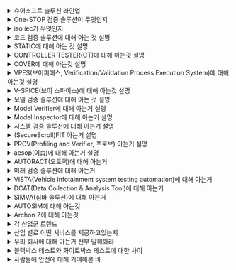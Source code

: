 <details markdown = "1">
<summary>슈어소프트 솔루션 라인업</summary>
크게 EndToEnd V&V 솔루션과 DX 솔루션으로 나뉨<br>
EndToEnd V&V 솔루션에는 코드 검증 솔루션, 모델 검증 솔루션, 시스템 검증 솔루션이 있다.<br>
DX 솔루션에는 미래 기술 검증 솔루션이 있음.<br>
</details>

<details markdown = "1">
<summary>One-STOP 검증 솔루션이 무엇인지</summary>
소프트웨어 설계부터 완성품까지 모든 단계의 검증을 제공하는 서비스입니다.<br>
</details>

<details markdown = "1">
<summary>iso iec가 무엇인지</summary>
iso는 서비스의 품질과 안정성을 향상시키고, 특히 국가와 기업간의 교류를 촉진하는데 도움이 되는 국제 표준.<br>
iec는 전기 관련 기술에 대한 국제 표준<br>
</details>

<details markdown = "1">
<summary>코드 검증 솔루션에 대해 아는 것 설명</summary>
슈어 소프트의 핵심 솔루션으로, 정적 분석과 동적 분석을 통해 SW를 전방위로 검증할 수 있게 하는 솔루션입니다.<br>
STATIC, CONTROLLER TESTER, COVER, VPES, V-SPICE 등이 있다.<br>
자동차, 국방, 우주항공, 원자력, 조선 해양, 철도, 의료,로봇 등 거의 전분야에서 사용됨.<br>
<br>
적용 분야 : 자동차의 차량 제어기 단위/통합 테스트, 국방/우주 항공 분야의 무기 체계 신뢰성 시험 수행.<br>
원자력의 경우 원자력 발전소 제어기 CT 수행, 철도의 경우 철도 차량 제어기 및 신호 제어 시스템 검증<br>
<br>
CT(Compliance Testing)은 제어 시슽엠이 엄격한 안전 및 성능 기준을 부합하는지 확인하는 테스트<br>
</details>

<details markdown = "1">
<summary>STATIC에 대해 아는 것 설명</summary>
STATIC은 정적 분석 시간을 단축시키고 결함 관련 수정을 용이하게 해주는 자동화 도구입니다.<br>
도메인 별 코딩 규칙 검사와 사이버 보안에 대한 코딩 규칙 검사를 제공하고, 결함 진행 상황 추적을 통한 관리를 제공하는 것이 주요 기능입니다.<br> 
<br>
꼬리질문1 - 정적 분석과 동적 분석의 차이에 대해 아는가?<br>
정적 분석(검증)은 모델을 실행하지 않고 분석하고 과정입니다. 코드의 복잡도, 표준 준수 여부나 타입 체크 등을 검사합니다(구조적 결함 찾음)<br>
동적 검증은 모델을 실제로 실행하여 검사하는 과정입니다. 테스트 케이스를 실행하여 예상된 결과를 실제 결과가 비교하고, 런타임 오류나 성능 등 실행 중에 발견할 수 있는 문제들을 검사합니다.<br>
<br>
꼬리질문2 - 정적 분석이 왜 중요하냐<br>
완성되지 않은 코드에 대해서도 분석이 가능하기 때문에 동적 테스트보다 이른 시점, 그리고 적은 비용으로 버그를 찾아낼 수 있기 때문입니다.<br>
예를들어 개발 단계에서는 비교적 짧은 동적 테스트를 통해 결과를 신속하게 확인해야 하는 경우가 많기에, 이 과정에서 memory leak과 같은 문제는 감지하기 어렵습니다.<br>
(메모리 누수는 시스템이 실행되는 동안 점진적으로 메모리 소비하면서 발생하고, 짧은 테스트 실행으로는 발견하기 어려움)
하지만 정적 분석을 진행한다면, 코드를 실행하지 않고도 이러한 문제를 초기에 발견함으로서 추후 고 비용이 들수 있는 버그 수정 과정을 예방할 수 있습니다.<br>
<br>
메모리 누수란 프로그램이 메모리를 할당한 후, 필요하지 않게 되었을 때 그 메모리를 올바르게 해제 하지 않아 메모리 공간이 점점 줄어드는 현상.<br>
<br>
꼬리질문3- 동적 분석은 왜 중요하냐<br>
실제 실행을 진행하기에, 정적 분석만으로는 감지할 수 없는 런타임 문제나 예외 상황을 발견할 수 있음.<br>
<br>
</details>

<details markdown = "1">
<summary>CONTROLLER TESTER(CT)에 대해 아는것 설명</summary>
표준(아마 국제 표준임)에서 요구하는 모든 종류의 코드 커버리지 측정이 가능한 단위/통합 테스트 자동화 도구입니다.<br>
테스트 케이스 자동 생성 및 커스터마이징이 가능하고, 구문(줄), 조건(조건문), 결정(조건으로 인해 나온 결과값) 관련 커버리지 뿐만 아니라, MC/DC 또한 측정이 가능합니다.<br>
(회귀 테스트를 위한 테스트 재사용 기능도 제공)<br>
<br>
꼬리질문1 - md/dc(Modified Condition/Decision Coverage")가 무엇인가??<br>
조건 커버리지와 분기(결정이랑 같음) 커버리지를 보완해서 만든 커버리지로, 각 개별 조건식이 다른 개별 조건식에 영향을 받지 않고 전체 조건식에 독립적으로 영향을 주도록 함.<br>
<br>
꼬리질문2 - 코드 커버리지가 무엇인가??<br>
테스트가 소스 코드의 얼마나 많은 부분을 실행했는지 나타내는 지표입니다.<br>
<br>
꼬리질문3 - 회귀 테스트가 무엇인가??<br>
변경된 부분이 기존 기능에 영향을 미치는지 확인하는 테스트입니다.<br>
<br>
꼬리질문 4 - 단위 테스트랑 통합 테스트가 무엇인가?<br>
단위 테스트는 소프트웨어의 가장 작은 단위인 모듈을(하나의 기능, 주로 메서드) 기반으로 테스트하는 것입니다.(주로 화이트 박스, 주로 모킹 사용)<br>
반면 통합 테스트는 여러 모듈이 서로 상호작용하여 정상적으로 동작하는지 확인하는 테스트입니다.<br>
</details>

<details markdown = "1">
<summary>COVER에 대해 아는것 설명</summary>
enterprise, embedded 환경을 모두 지원하는 데이터 기반 테스트 커버리지 측정 도구입니다.<br>
테스트 수행 시 자동으로 커버리지를 측정하여 WEB에서 확인 가능하고, 다양한 개발 환경에 대한 커버리지 측정이 가능합니다.<br>
또한 소스 코드 탐침 최적화 특허를 사용하여 Embedded 장치에 적용이 용이하다는 장점을 가집니다.<br>
<br>
enterprise : 주로 기업에서 사용되는 소프트웨어 지칭<br>
embedded : 특정 기능을 수행하기 위해 하드웨어 내에 내장된 소프트웨어<br>
<br>
소스코드 탐침은 테스트 커버리지 측정이나 프로그램 실행 흐름을 관찰하기 위해 소프트웨어 소스 코드에 추가적인 코드를 삽입하는것을 말합니다.<br>
이러한 탐침을 진행할 시 메모리나 처리 능력이 제한된 임베디드 상황에서는 부담이 될 수 있습니다. 따라서 탐침 최적화를 통해 성능에 미치는 영향을 최소화하여 임베디드 장치에 적용이 용이합니다.<br> 
</details>

<details markdown = "1">
<summary>VPES(브이피에스, Verification/Validation Process Execution System)에 대해 아는것 설명</summary>
SW 신뢰성 시험 프로세스의 전 단계에 대한 시험 결과 모니터링 및 산출물 자동 생성을 지원하는 도구입니다.(한화 에어로 스페이스에서 방산망 관련해서 적용사례)<br>
<br>
참고 -> 전단계(요구사항 명세, 아키텍처 설계, 단위 설계, 구현, 정적검증, 단위 테스트, 통합 테스트, 시스템 테스트) -> 정보처리기사의 V모델 같은 느낌인듯<br>
<br>
Verifciation(검증)은 개발자의 입장에서 개발한 소프트웨어가 명세에 맞게 만들어 졌는지 확인하는 것(정적 테스트 같음), Validation(검사)은 사용자의 입장에서 개발한 소프트웨어가 고객의 요구사항에 맞게 구현되었는지 확인하는 것이다.(동적)<br>
</details>

<details markdown = "1">
<summary>V-SPICE(브이 스파이스)에 대해 아는것 설명</summary>
복잡한 ALM 도구 없이도 A-SPICE 인증을 위한 필수 기능(프로세스 및 문서 관리, 추적성 관리, 리뷰 관리, 일정 관리)을 제공하는 도구입니다.<br>
(32개 프로세스중 VDA scope에 해당하는 16개의 프로세스를 제공함)<br>
추적성 관리를 통해 주요 산출물 간 양방향 trace 커버리지를 제공하고, wbs를 기반으로 리소스 및 일정관리가 가능하다는 것이 주요 기능입니다.<br>
<br>
꼬리질문 1 - A-SPICE(32개)가 무엇이냐?<br>
자동차 소프트웨어 개발에 특화된 국제 표준으로 알고 있습니다.현대자동차는 22년 부터 적용 중<br>
-> 독일 자동차 산업협회에서 16개의 필수 프로세스인 VDA Scope를 선정하여 표준으로 사용됨.<br>
인증 받기 위해 프로세스 및 산출물 관리, 추적성 관리(제일 중요)등이 필요함<br>
<br>
꼬리질문 2 - ALM 무엇이냐?<br>
Application LifeCycle Management의 약자로, 소포트웨어 개발 전 과정을 관리하기 위한 도구를 뜻합니다.<br>
<br>
꼬리질문 3 - wbs(work breakdown structure)가 무엇이냐?<br>
프로젝트를 구성하는 작업을 체계적으로 분해하는데 사용하는 도구<br>
</details>

<details markdown = "1">
<summary>모델 검증 솔루션에 대해 아는 것 설명</summary>
모델 규칙 검사 자동화를 통해 작업 비용을 감소하고, 생산성을 증대시키는 솔루션입니다. 모델 기반의 정적/동적 검증을 통해 품질 지표를 확보하고, SW의 품질 향상을 가능하게 하는 솔루션입니다.<br>
Model Verifier(동적 검증), Model Inspector(정적 검증 프로세스)가 있습니다.<br>
<br>
(참고 : 소프트웨어를 모델링하고 설계하는 맨 앞단에도 검증이 필요하고, 개발하는 과정에서 코드에 대한 검증도 필요, 하드웨어가 탑재된 시스템 레벨에서의 검증 또한 필요)<br>
(여기 해당 되는건 다 MBD 검증 도구)<br>
<br>
차량 제어 시스템 검증, 모델과 소스 코드 간의 Back to Back(일치성 검증)<br>
<br>
꼬리질문 1 - MBD(Model Based Design : 모델 기반 설계)가 뭐냐?(matlab이 이에 해당)<br>
MBD는 모델을 기반으로 소프트웨어를 개발하는 방식을 뜻합니다.기존과 다르게 그림을 그리는 것과 같은 방식으로 개발이 이어짐(자동차, 전기전자, 항공 등에서 사용)<br>
MBD의 경우 개발 과정 초기에 설계한 시스템을 시뮬레이션하고 설계를 검증할 수 있다는 특징을 지니고, 시스템 개발의 모든 단계에서 시험과 검증을 연속적으로 수행하여 중복 구현 비용을 절감할 수 있다는 장점을 가집니다.<br>
<br>
꼬리질문 2 - 모델 검증 필요성<br>
오류를 개발 과정 후반에서 발견할 수록 수정 비용 증가<br>
모델 검증은 코드 레벨에서 검증 비용 줄일 수 있다.<br>
</details>

<details markdown = "1">
<summary>Model Verifier에 대해 아는거 설명</summary>
모델 verifier는 모델 동적 검증 프로세스를 지원하는 도구입니다. 엑셀 형태의 테스트 케이스 편집기를 제공하고, 커버리지 측정및 시각화를 제공합니다.<br>
모델 동적 검증이란 사용자가 제공하는 입력 값을 통해 모델 시뮬레이션에 대한 출력값과 기대 값을 비교하는 것입니다.<br>
</details>

<details markdown = "1">
<summary>Model Inspector에 대해 아는거 설명</summary>
모델 인스펙터는 모델 정적 검증을 지원하는 도구입니다. 표준 모델링 규칙뿐 아니라, 위배 탐색 및 자동 수정을 지원하는 것이 특징입니다.<br>
<br>
모델 정적 검증이란 모델링 규칙 준수 여부, 품질 지표 측정을 의미합니다<br>
</details>

<details markdown = "1">
<summary>시스템 검증 솔루션에 대해 아는거 설명</summary>
다양한 환경에 대해서 기능에 대한 통합적인 시스템 사양 검증을 진행하고, 테스트 수행을 통해 오류를 검증하고 테스트케이스를 작성 및 수정하여 시스템 전반에 걸친 안정성과 품질을 확보하는 솔루션.<br>
(자동차,국방, 우주항공, 원자력 등 다양한 분야에 대해 적용 가능)<br>
FIT, PROV, AESOP, AUTORACT<br>
국방및 항공 분야에서 무기체계의 신뢰성을 검증<br>
차량 제어기 HILS(Hardware in the loop simulation) 시험 운영, 원자력 발전소 제어기 테스트, 
</details>

<details markdown = "1">
<summary>(SecureScroll)FIT 아는거 설명</summary>
인위적인 결함을 발생시켜 제어시스템 정상 동작 여부를 검사하는 결함주입시험 자동화 도구입니다.<br><br>
(최근 항공 우주 SW를 위한 ~~, 지상에서 잘 동작해도 우주 환경에서는 잘 동작하지 않을수 있다. 결함 발생 시 고장 상태로 전이되지 않고 안전 기능이 동작하는지 확인해야함)<br>
(근데 비트 플립과정은 테스트 하기 힘듬(비트플립이란 0이 1로 1이 0으로 잘못 변경되는거), 방사선에 더 많이 노출되어 반도체 장치에 비트 플립이 발생할 수 있음)<br>
런타임 결합 주입이나, 컴파일 타임 결함 주입이 있다. -> 이 둘은 합친 하이브리드 방식을 가능하게 하여 컴파일 타임 결함의 기능을 가능하게 하면서 반복적인 재컴파일 과정 제거<br>
<br>
결함 주입은 인위적인 결함을 주입시킨 후 오류 복구 메커니즘이 정상적으로 동작하는지를 검증하는 시험입니다.<br>
</details>

<details markdown = "1">
<summary>PROV(Profiling and Verifier, 프로브) 아는거 설명</summary>
소프트웨어 안정성을 측정하기 위해 실시간 자원 사용량(CPU, Memory, OS 스케쥴링 등) 및 타이밍 측정뿐 아니라 제약 조건 설정 및 제약 조건 위반 시 스냅샷 그래프를 제공하는 솔루션입니다.<br>
(실시간 시스템에서 중요 : 정해진 시간 안에 정확하게 실행되어야 하기에)<br>
<br>
OS 스케줄링 : 운영체제가 cpu 시간을 프로세스나 스레드에 어떻게 할당할지에 대한 규칙 말함.(라운드 로빈, 우선순위 큐 등)<br>
타이밍 : 특정 작업이 완료데는 데 까지 걸리는 시간으로, 정해진 시간 제약 내에 작업을 정확히 수행하는지 나타냄.<br>
</details>

<details markdown = "1">
<summary>aesop(이솝)에 대해 아는거 설명</summary>
이솝은 ROM 데이터 핸들링을 자동화하여 검증 비용을 절감하고, 데이터 변경점 검사와 차량 사양 검증을 통해 다양한 에러 가능성을 제거하는 도구입니다.<br>
<br>
ROM 데이터는 읽기 전용 장치(Read only Memory)에 기록되는 차량의 데이터를 의미하며 별도의 데이터 관리 과정 필요.<br>
최근 차량 SW 산업의 발전으로 데이터 저장량이 늘어나고, 처리 과정에서 에러 발생이 많아지면서 산업 사고에 대한 위험성 역시 증가<br>
<br>
차량 제어기 : 자동차의 엔진과 관련된 다양한 기능을 컴퓨터화된 제어를 통해 관리(ex: 연료 분사, 점화 타이밍, 배기 가스 제어)<br>
</details>

<details markdown = "1">
<summary>AUTORACT(오토랙)에 대해 아는거</summary>
AUTORACT은 실차 환경에서 네트워크 DB를 기반으로 사용자가 선택한 테스트 방법에 대해 제어기 네트워크 사양 테스트 케이스를 자동으로 생성하고 평가하는 도구입니다.<br>
<br>
(자동차 내부의 전자 장치인 ECU(Electronic Control Unit 상태를 알기 위해선 진단 통신이 필요)<br>
대표적으로 UDS(Unified Diagnostic Services), OBD(On board diagnostics)가 있다.<br>
<br>
UDS는 ISO 표준에 정의되어 있어서 모든 자동차는 OEM이 이 표준을 준수함.<br>
</details>

<details markdown = "1">
<summary>미래 검증 솔루션에 대해 아는거</summary>
가상화, 시뮬레이션, 사이버 보안 등 발전된 기술을 통해 SW의 품질 및 안정성을 확보하고 향상시키는 솔루션입니다.<br>
VISTA, DCAT, SIMVA, AUTOSIM, ARCHON Z가 있다.<br>
<br>
자율주행차 시뮬레이션 테스팅, AVN 시스템 시험 자동화, 제어기 가상화를 통한 검증 자동화, 보안 취약점 점검, 데이터 분석 기반 ADAS(발전된 운전자 보조 시스템, ex : 긴급 제동, 차선 유지, 주차 보조 등, 크루즈 컨트롤(전방과 거리 유지)) 검증<br>  
</details>

<details markdown = "1">
<summary>VISTA(Vehicle infotainment system testing automation)에 대해 아는거</summary>
AVN(Audio,Video, Navigation)단말과 차량 외부 커넥티비티 자동화(블루투스, 안드로이드, 카플레이 등) 테스트를 제공하는 도구입니다.<br>
</details>

<details markdown = "1">
<summary>DCAT(Data Collection & Analysis Tool)에 대해 아는거</summary>
자율 주행차의 다양한 센서나 시스템에서 나오는 데이터를 종합적으로 분석하고 시각화하여, 자율 주행 기능이 안전하고 정확히 작동하는지 검증할 수 있게 도와주는 도구입니다.<br>
최근 chatgpt가 입력된 내용을 기반으로 dcat에서 바로 적용 가능한 스크립트를 생성해주는 기능 추가<br>
</details>

<details markdown = "1">
<summary>SIMVA(심바 솔루션)에 대해 아는거</summary>
자동차 제어 소프트웨어 표준 규약인 AUTOSAR 아키텍처를 바탕으로 ECU를 가상화하고, 시뮬레이션 테스트를 통해 SW 생산성과 검증 효율을 개선하는 도구입니다.<br>
<br>
자동차 제어 SW가 동작하는 환경에서 HW 의존성을 제거하기 위해 ECU(Electronic control unit : 자동차에 탑재된 컴퓨터 시스템) 가상화 단게 필요.<br>
SDV(Software defined vehicle)가 무엇인지 : 소프트웨어를 통해 기능들이 활성화된 차량을 뜻함<br>
<br>
MIL, SIL, HIL 시뮬레이션과 실차 수준 월드 모델이 포함된 시뮬레이션 환경 요구<br>
SDV 경우 테스팅과 통합에서 비용이 많이 감소됨, sdv의 다양한 기능은 공격지점을 확장하게 됨<br> 
최근 자동차 산업은 자율주행, 전동화, 커넥티비티, 사이버 보안 등 많은 분야에서 기술 혁신이 이루어짐 -> 소프트웨어에 크게 의존<br>
의존으로 인해 -> 자동차 생산 비용중 sw 비용과 자동차 소프트웨어 복잡도가 증가, 개발 비용 절감 생산성 향상을 위한 대비 필요<br>
<br>
mil(model in the loop) : 물리적인 프로토타입이나 하드웨어 없이 시뮬레이션 환경내에서 모델을 테스트<br>
sils(software in the loop simulation) : 소프트웨어를 pc상에서 실행하고 차량 모델에서 검증을 진행<br>
<br>
HILS(Hardware in the Loop Simulation) : 복잡한 실시간 시스템의 개발 및 시험에 사용되는 기술<br>
실차 환경에서 시험하기엔 한계가 있어 많은 자동차 업체에서는 HILS 검증 수행 -> 하지만 하드웨어 의존적이기에 한계가 있음 -> 이를 위해 가상 제어기와 가상화 검증 환경의 필요성이 대두<br>
</details>

<details markdown = "1">
<summary>AUTOSIM에 대해 아는것</summary>
가상 시뮬레이션 기술을 통해 디지털 트윈 환경을 구성하고, 실제 차량이나 도로 주행 없이 클릭 한번으로 개발한 로직에 대한 검증을 수행하는 자동화 도구입니다.<br>
<br>
디지털 트윈 -> 컴퓨터에 현실 속 사물의 쌍둥이를 만들고, 현실에서 발생할 수 있는 상황을 컴퓨터로 시뮬레이션하여 결과를 미리 예측하는 기술<br>
</details>

<details markdown = "1">
<summary>Archon Z에 대해 아는것</summary>
퍼징 검증을 통해 결함을 검출하고, 검출된 내용을 보완해 주는 사이버 보안 품질 도구<br>
<br>
퍼징 검증 , 예상치 못한 데이터인 퍼즈를 시스템에 입력하여 시스템이 적절하게 처리하지 못하는 경우를 찾아내는 기술<br>
</details>

<details markdown = "1">
<summary>각 산업군 트렌드</summary>
1. 자동차<br>
글로벌 자동차 시장에서 가장 주목할만한 트렌드는 SDV(Software Defined Vehicle)라고 생각합니다.<br>
SDV는 소프트웨어로 하드웨어를 제어하고 관리하는 자동차를 의미합니다.<br>
과거엔 기계공학 중심의 하드웨어가 주를 이뤘던 반면, 현재는 기술 발전과 더불어 소프트웨어 중심으로 변화하고 있고 이에 대한 테스팅의 중요성이 부각되고 있습니다.<br>
<br>
SDV는 크게 OTA(Over the air)업데이트와 통합 ECU, 차량용 소프트웨어 및 클라우드로 구성되는 전자 아키텍처와 모빌리티 및 커넥티비티 서비스를 통합하고 서드 파티 사업자 까지 고려한 서비스 플랫폼으로 구성됩니다.<br>
이러한 SDV 콘셉을 도입함으로써 제조사들은 ECU의 공용화와 소프트웨어 내재화로 개발비를 절감할 수 있고, 전자 아키텍처 기반의 고성능 컴퓨터와 네트워크를 통해 자율 주행 기술을 고도화 하는것이 가능합니다.<br>
또한 OTA 업데이트를 통해 소비자에게는 신규 서비스와 상시적인 차량 성능 향상 효과 제공 가능.<br>
<br>
커넥티비티카 : 클라우드 서버 기반으로 한 네트워크 연결을 통해 이동중 생성하는 데이터를 다양한 연결대상과 실시간 양방향 통신을 하는 차<br>
OTA : 무선 통신 시스템을 통해 SW를 차량에 설치하는 기술(네비게이션 자동 업데이트)<br>
통합 ECU : 전통적으로 자동차는 다양한 기능을 제어하기 위해 여러 ECU(ex: 엔진 제어, 브레이크 시스템, 에어백, 인포텡틴먼트 시스템등 별도로)<br>
-> 이를 통합으로 하여 무게를 줄일 수 있고, 여러 ECU를 테스트하는 것보다 하나의 통합 ECU로 다루는것이 효율적.<br>
<br><br>

2.원자력<br>
기존 슈어소프트테크는 한국형 원자로에 들어가는 제어 소프트웨어 검증에 참여하였음.<br>
국제 유가 오르면서 주목받음(러시아 전쟁 영향이 큰듯)<br>
국내 관련 회사 두산에너빌리티, 현대 건설 등등<br>
<br>
소형 모듈 원자(SMR : Small Modular Reactor)로는 기존 대용량 발전 원자로에 대비되는 개념입니다. 이러한 SMR은 기존 원전보다 안전성이 강화되고 입지와 출력에서 유연성도 갖춰 탄소 감축 대안으로 전 세계적 관심을 받고 있습니다.<br>
<br><br><br>

3.국방/우주항공<br>
기존에는 외산 기술에 많이 의존했으나, 현재 많이 국산화 되면서 자리를 넓혀 나가는중<br>
<br>
인구 감소로 인해 미래 국방은 군 병력 감축에 따른 스마트 무인화 대비가 필요.<br>
미래 전투는 인공지능 드론과 로봇의 무인화 전투가 대세일것<br>
<br>
</details>

<details markdown = "1">
<summary>산업 별로 어떤 서비스를 제공하고있는지</summary>
자동차 : ISO 26262 개발 프로세스 적용 지원, A-SPICE 프로세스 및 가이드 제공, 사이버 보안 평가 제공<br>
-> traceability(추적 가능성 : 개발 전반에 걸쳐 각 요소가 어찌 연결됬는지 추적 가능하도록) 및 Consistency(일관성 : 개발 모든 단계를 거치면서도 일관성을 유지하게끔) 확보를 위한 지원<br>
<br>
국방 : 무기체계 SW 신뢰성 시험에 관련된 End-To-End 서비스 제공(시험 계획 수립, 정적 동적 시험, 실사 지원)<br>
항공 : DO-178 표준을 기준으로 한 서비스 및 컨설팅 제공<br>
원자력 : IEC 60880 표준을 준수하여 원자력 SW에 대한 V&V(Verification & Validation : 개발 전단계 확인 및 검증)서비스 제공, 보안 서비스도 제공<br>
철도 : IEC 62279 표준을 기반으로 한 서비스 및 컨설팅 제공.<br>
이 외에 조선 해양 분야, 의료 분야, 로봇 분야로도 외연 확장중<br>
</details>

<details markdown = "1">
<summary>우리 회사에 대해 아는거 전부 말해봐라</summary>

</details>

<details markdown = "1">
<summary>블랙박스 테스트와 화이트박스 테스트에 대한 차이</summary>
블랙박스 테스트는 내부 로직을 고려하지 않고 동작만을 검사하는 테스트 방식이고(기능 중심, 값이 잘 나오는지), 화이트박스 테스트는 각 내부 로직이 올바르게 작동하는지 검사하는 테스트 방식입니다.<br>
</details>

<details markdown = "1">
<summary>사람들에 안전에 대해 기여해본 바</summary>
길거리 중앙에 주차되어 있는 , 헌혈을 하는거, 
</details>





